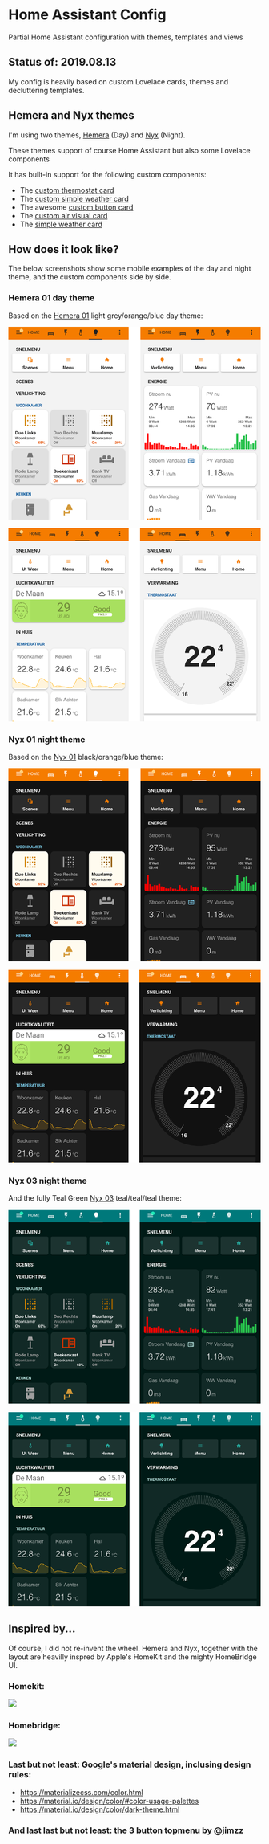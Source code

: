 # Home Assistant Config
Partial Home Assistant configuration with themes, templates and views

## Status of: 2019.08.13
My config is heavily based on custom Lovelace cards, themes and decluttering templates.

## Hemera and Nyx themes
I'm using two themes, [Hemera](https://github.com/AmoebeLabs/Hemera_Theme-01-Orange_Blue) (Day) and [Nyx](https://github.com/AmoebeLabs/Nyx_Theme-01-Orange_Blue) (Night).

These themes support of course Home Assistant but also some Lovelace components

It has built-in support for the following custom components:
- The [custom thermostat card](https://github.com/ciotlosm/custom-lovelace/tree/master/thermostat-card)
- The [custom simple weather card](https://github.com/kalkih/simple-weather-card)
- The awesome [custom button card](https://github.com/custom-cards/button-card)
- The [custom air visual card](https://github.com/dnguyen800/air-visual-card)
- The [simple weather card](https://github.com/kalkih/simple-weather-card)

## How does it look like?
The below screenshots show some mobile examples of the day and night theme, and the custom components side by side.

### Hemera 01 day theme
Based on the [Hemera 01](https://github.com/AmoebeLabs/Hemera_Theme-01-Orange_Blue) light grey/orange/blue day theme:

![1](https://github.com/AmoebeLabs/Hemera_Theme-01-Orange_Blue/blob/master/screenshots/hemera-01-examples01.png)

![2](https://github.com/AmoebeLabs/Hemera_Theme-01-Orange_Blue/blob/master/screenshots/hemera-01-examples02.png)

### Nyx 01 night theme
Based on the [Nyx 01](https://github.com/AmoebeLabs/Nyx_Theme-01-Orange_Blue) black/orange/blue theme:

![1](https://github.com/AmoebeLabs/Nyx_Theme-01-Orange_Blue/blob/master/screenshots/nyx-01-examples01.png)

![2](https://github.com/AmoebeLabs/Nyx_Theme-01-Orange_Blue/blob/master/screenshots/nyx-01-examples02.png)

### Nyx 03 night theme
And the fully Teal Green [Nyx 03](https://github.com/AmoebeLabs/Nyx_Theme-03-Teal_Teal) teal/teal/teal theme:

![1](https://github.com/AmoebeLabs/Nyx_Theme-03-Teal_Teal/blob/master/screenshots/nyx-03-examples01.png)

![2](https://github.com/AmoebeLabs/Nyx_Theme-03-Teal_Teal/blob/master/screenshots/nyx-03-examples02.png)

## Inspired by...
Of course, I did not re-invent the wheel.
Hemera and Nyx, together with the layout are heavilly inspred by Apple's HomeKit and the mighty HomeBridge UI.

### Homekit:
![](https://github.com/AmoebeLabs/Home-Assistant-Config/blob/master/inspiration/Inspired%20by%20Homekit.png)

### Homebridge:
![](https://github.com/AmoebeLabs/Home-Assistant-Config/blob/master/inspiration/Inspired%20by%20Homebridge.png)

### Last but not least: Google's material design, inclusing design rules:
- https://materializecss.com/color.html
- https://material.io/design/color/#color-usage-palettes
- https://material.io/design/color/dark-theme.html

### And last last but not least: the 3 button topmenu by @jimzz
